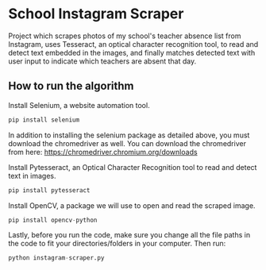 # School Instagram Scraper
Project which scrapes photos of my school's teacher absence list from Instagram, uses Tesseract, an optical character recognition tool, to read and detect text embedded in the images, and finally matches detected text with user input to indicate which teachers are absent that day. 

## How to run the algorithm
Install Selenium, a website automation tool.
```python
pip install selenium
```
In addition to installing the selenium package as detailed above, you must download the chromedriver as well. You can download the chromedriver from here: https://chromedriver.chromium.org/downloads

Install Pytesseract, an Optical Character Recognition tool to read and detect text in images.
```python
pip install pytesseract
```

Install OpenCV, a package we will use to open and read the scraped image.
```python
pip install opencv-python
```

Lastly, before you run the code, make sure you change all the file paths in the code to fit your directories/folders in your computer. Then run:
```python
python instagram-scraper.py
```

